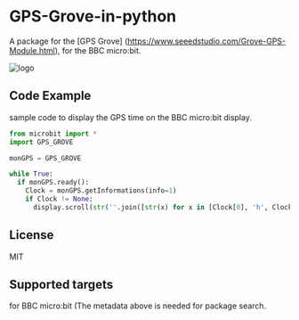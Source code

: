 # GPS-Grove-in-python
A package for the [GPS Grove] (https://www.seeedstudio.com/Grove-GPS-Module.html), for the BBC micro:bit.

![logo](https://raw.github.com/mimidbe/GPS-Grove-in-python/master/images/GPS_Grove.png)

## Code Example 
sample code to display the GPS time on the BBC micro:bit display.

```Python
from microbit import *
import GPS_GROVE

monGPS = GPS_GROVE

while True:
  if monGPS.ready():
    Clock = monGPS.getInformations(info=1)
    if Clock != None:
      display.scroll(str(''.join([str(x) for x in [Clock[0], 'h', Clock[1], 'm', Clock[2], 's']])))

```

## License
MIT

## Supported targets
for BBC micro:bit (The metadata above is needed for package search.
